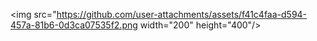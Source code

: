 <img src="https://github.com/user-attachments/assets/f41c4faa-d594-457a-81b6-0d3ca07535f2.png width="200" height="400"/>

